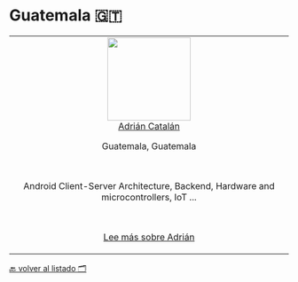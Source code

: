 # Guatemala 🇬🇹


<table>
  <tbody>
    <tr>
      <td align="center" valign="top">
        <img width="150" height="150" src="https://developers.google.com/experts/img/user/105961284541566561789.jpg">
        <br>
        <a href="https://twitter.com/ykro">Adrián Catalán</a>
        <p>Guatemala, Guatemala</p>
        <br>
        <p>Android Client-Server Architecture, Backend, Hardware and microcontrollers, IoT ...</p>
        <p><a title="Lee más sobre Adrián - Google Experts" href="https://developers.google.com/experts/people/adrian-catalan">Lee más sobre Adrián<a></p>
      </td>
     </tr>
  </tbody>
</table>


[🔙 volver al listado 🗂️](https://github.com/Villanuevand/google-experts-latam#readme)